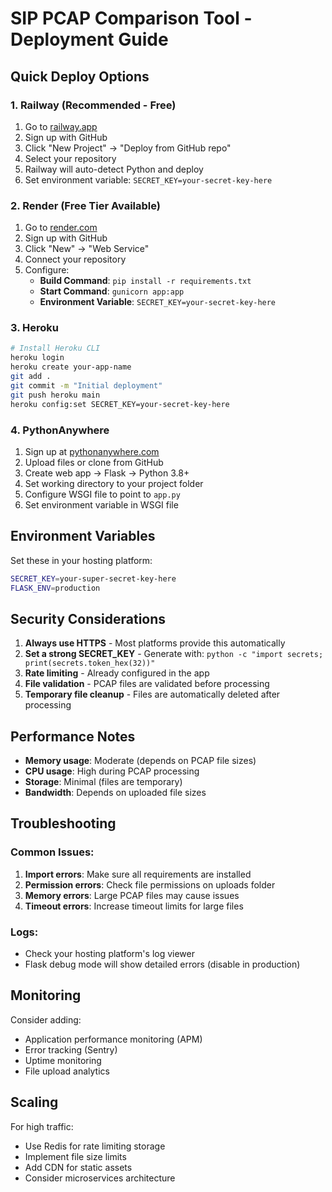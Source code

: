 # SIP PCAP Comparison Tool - Deployment Guide

## Quick Deploy Options

### 1. Railway (Recommended - Free)
1. Go to [railway.app](https://railway.app)
2. Sign up with GitHub
3. Click "New Project" → "Deploy from GitHub repo"
4. Select your repository
5. Railway will auto-detect Python and deploy
6. Set environment variable: `SECRET_KEY=your-secret-key-here`

### 2. Render (Free Tier Available)
1. Go to [render.com](https://render.com)
2. Sign up with GitHub
3. Click "New" → "Web Service"
4. Connect your repository
5. Configure:
   - **Build Command**: `pip install -r requirements.txt`
   - **Start Command**: `gunicorn app:app`
   - **Environment Variable**: `SECRET_KEY=your-secret-key-here`

### 3. Heroku
```bash
# Install Heroku CLI
heroku login
heroku create your-app-name
git add .
git commit -m "Initial deployment"
git push heroku main
heroku config:set SECRET_KEY=your-secret-key-here
```

### 4. PythonAnywhere
1. Sign up at [pythonanywhere.com](https://pythonanywhere.com)
2. Upload files or clone from GitHub
3. Create web app → Flask → Python 3.8+
4. Set working directory to your project folder
5. Configure WSGI file to point to `app.py`
6. Set environment variable in WSGI file

## Environment Variables

Set these in your hosting platform:

```bash
SECRET_KEY=your-super-secret-key-here
FLASK_ENV=production
```

## Security Considerations

1. **Always use HTTPS** - Most platforms provide this automatically
2. **Set a strong SECRET_KEY** - Generate with: `python -c "import secrets; print(secrets.token_hex(32))"`
3. **Rate limiting** - Already configured in the app
4. **File validation** - PCAP files are validated before processing
5. **Temporary file cleanup** - Files are automatically deleted after processing

## Performance Notes

- **Memory usage**: Moderate (depends on PCAP file sizes)
- **CPU usage**: High during PCAP processing
- **Storage**: Minimal (files are temporary)
- **Bandwidth**: Depends on uploaded file sizes

## Troubleshooting

### Common Issues:
1. **Import errors**: Make sure all requirements are installed
2. **Permission errors**: Check file permissions on uploads folder
3. **Memory errors**: Large PCAP files may cause issues
4. **Timeout errors**: Increase timeout limits for large files

### Logs:
- Check your hosting platform's log viewer
- Flask debug mode will show detailed errors (disable in production)

## Monitoring

Consider adding:
- Application performance monitoring (APM)
- Error tracking (Sentry)
- Uptime monitoring
- File upload analytics

## Scaling

For high traffic:
- Use Redis for rate limiting storage
- Implement file size limits
- Add CDN for static assets
- Consider microservices architecture 